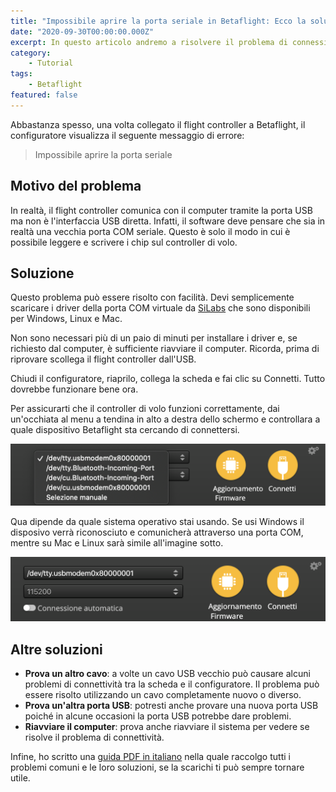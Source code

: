 ```yaml
---
title: "Impossibile aprire la porta seriale in Betaflight: Ecco la soluzione"
date: "2020-09-30T00:00:00.000Z"
excerpt: In questo articolo andremo a risolvere il problema di connessione a Betaflight più comune. Se non riesci a connetterti a Betaflight perché esce il messaggio di errore "Impossibile aprire la porta seriale", questo articolo fa per te.
category:
    - Tutorial
tags: 
    - Betaflight
featured: false
---
```


Abbastanza spesso, una volta collegato il flight controller a Betaflight, il configuratore visualizza il seguente messaggio di errore:
> Impossibile aprire la porta seriale

## Motivo del problema
In realtà, il flight controller comunica con il computer tramite la porta USB ma non è l'interfaccia USB diretta.
Infatti, il software deve pensare che sia in realtà una vecchia porta COM seriale. Questo è solo il modo in cui è possibile leggere e scrivere i chip sul controller di volo.

## Soluzione
Questo problema può essere risolto con facilità. Devi semplicemente scaricare i driver della porta COM virtuale da <a href="https://www.silabs.com/products/development-tools/software/usb-to-uart-bridge-vcp-drivers" rel="nofollow" target="_blank">SiLabs</a> che sono disponibili per Windows, Linux e Mac.

Non sono necessari più di un paio di minuti per installare i driver e, se richiesto dal computer, è sufficiente riavviare il computer. Ricorda, prima di riprovare scollega il flight controller dall'USB.

Chiudi il configuratore, riaprilo, collega la scheda e fai clic su Connetti. Tutto dovrebbe funzionare bene ora.

Per assicurarti che il controller di volo funzioni correttamente, dai un'occhiata al menu a tendina in alto a destra dello schermo e controllara a quale dispositivo Betaflight sta cercando di connettersi.

![Dispositivi visti da Betaflight](./bf_dispositivi.png)

Qua dipende da quale sistema operativo stai usando. Se usi Windows il disposivo verrà riconosciuto e comunicherà attraverso una porta COM, mentre su Mac e Linux sarà simile all'imagine sotto.

![Connessione a Betaflight](./bf_connessione.png)


## Altre soluzioni
- **Prova un altro cavo**: a volte un cavo USB vecchio può causare alcuni problemi di connettività tra la scheda e il configuratore. Il problema può essere risolto utilizzando un cavo completamente nuovo o diverso.
- **Prova un'altra porta USB**: potresti anche provare una nuova porta USB poiché in alcune occasioni la porta USB potrebbe dare problemi.
- **Riavviare il computer**: prova anche riavviare il sistema per vedere se risolve il problema di connettività.

Infine, ho scritto una [guida PDF in italiano](https://lucafpv.com/problemi-comuni-droni-fpv/) nella quale raccolgo tutti i problemi comuni e le loro soluzioni, se la scarichi ti può sempre tornare utile.